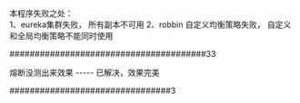 本程序失败之处：  
1、eureka集群失败， 所有副本不可用
2、robbin 自定义均衡策略失败， 自定义和全局均衡策略不能同时使用


#######################################33

熔断没测出来效果 ----- 已解决，效果完美

################################3
